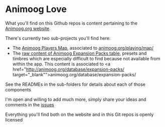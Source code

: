 Animoog Love
============

What you'll find on this Github repos is content pertaining to the <a href="http://animoog.org" target="_blank">Animoog.org website</a>.

There's currently two sub-projects you'll find here:
* The <a href="/map/">Animoog Players Map</a>, associated to <a href="http://animoog.org/playing/map/" target="_blank">animoog.org/playing/map/</a>
* The <a href="/expansion-packs/">raw content of Animoog Expansion Packs table</a>, presets and timbres which are especially difficult to find because not available from within the app. This content is associated to <a href="http://animoog.org/database/expansion-packs/ target="_blank"">animoog.org/database/expansion-packs/</a>

See the READMEs in the sub-folders for details about each of those components

I'm open and willing to add much more, simply share your ideas and comments in the <a href="https://github.com/alexandreleroux/Animoog/issues">issues</a>

Everything you'll find both on the website and in this Git repos is openly licensed
